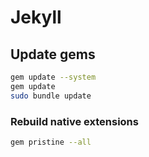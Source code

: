 # Jekyll

## Update gems

```bash
gem update --system
gem update
sudo bundle update
```

### Rebuild native extensions

```bash
gem pristine --all
```
